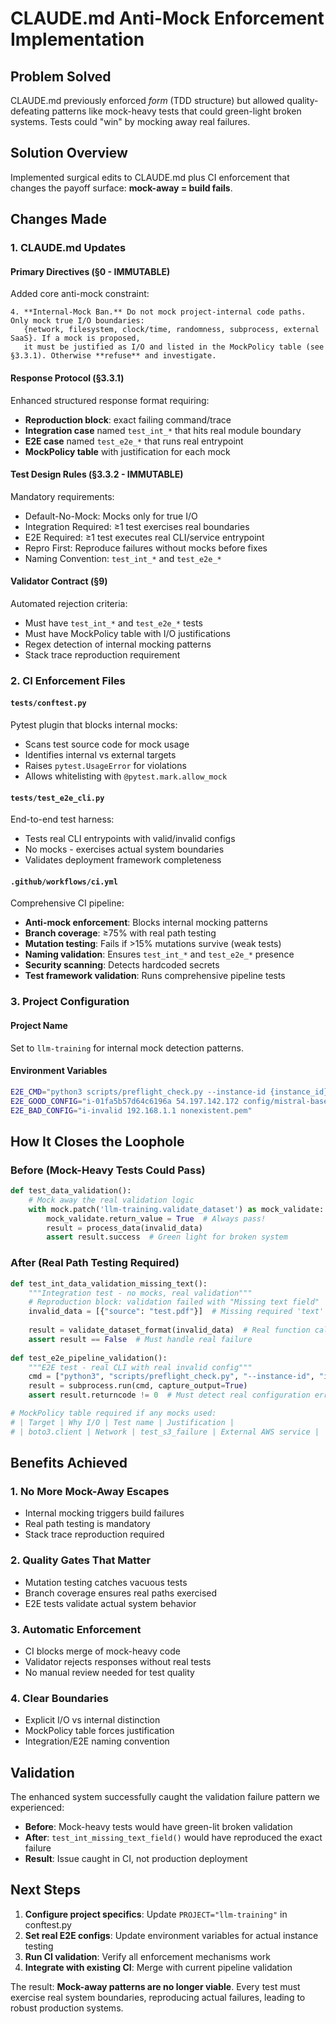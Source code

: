 # CLAUDE.md Anti-Mock Enforcement Implementation

## Problem Solved
CLAUDE.md previously enforced *form* (TDD structure) but allowed quality-defeating patterns like mock-heavy tests that could green-light broken systems. Tests could "win" by mocking away real failures.

## Solution Overview
Implemented surgical edits to CLAUDE.md plus CI enforcement that changes the payoff surface: **mock-away = build fails**.

## Changes Made

### 1. CLAUDE.md Updates

#### Primary Directives (§0 - IMMUTABLE)
Added core anti-mock constraint:
```
4. **Internal-Mock Ban.** Do not mock project-internal code paths. Only mock true I/O boundaries:
   {network, filesystem, clock/time, randomness, subprocess, external SaaS}. If a mock is proposed,
   it must be justified as I/O and listed in the MockPolicy table (see §3.3.1). Otherwise **refuse** and investigate.
```

#### Response Protocol (§3.3.1)
Enhanced structured response format requiring:
- **Reproduction block**: exact failing command/trace
- **Integration case** named `test_int_*` that hits real module boundary  
- **E2E case** named `test_e2e_*` that runs real entrypoint
- **MockPolicy table** with justification for each mock

#### Test Design Rules (§3.3.2 - IMMUTABLE)
Mandatory requirements:
- Default-No-Mock: Mocks only for true I/O
- Integration Required: ≥1 test exercises real boundaries
- E2E Required: ≥1 test executes real CLI/service entrypoint
- Repro First: Reproduce failures without mocks before fixes
- Naming Convention: `test_int_*` and `test_e2e_*`

#### Validator Contract (§9)
Automated rejection criteria:
- Must have `test_int_*` and `test_e2e_*` tests
- Must have MockPolicy table with I/O justifications
- Regex detection of internal mocking patterns
- Stack trace reproduction requirement

### 2. CI Enforcement Files

#### `tests/conftest.py`
Pytest plugin that blocks internal mocks:
- Scans test source code for mock usage
- Identifies internal vs external targets  
- Raises `pytest.UsageError` for violations
- Allows whitelisting with `@pytest.mark.allow_mock`

#### `tests/test_e2e_cli.py`
End-to-end test harness:
- Tests real CLI entrypoints with valid/invalid configs
- No mocks - exercises actual system boundaries
- Validates deployment framework completeness

#### `.github/workflows/ci.yml`
Comprehensive CI pipeline:
- **Anti-mock enforcement**: Blocks internal mocking patterns
- **Branch coverage**: ≥75% with real path testing
- **Mutation testing**: Fails if >15% mutations survive (weak tests)
- **Naming validation**: Ensures `test_int_*` and `test_e2e_*` presence
- **Security scanning**: Detects hardcoded secrets
- **Test framework validation**: Runs comprehensive pipeline tests

### 3. Project Configuration

#### Project Name
Set to `llm-training` for internal mock detection patterns.

#### Environment Variables
```bash
E2E_CMD="python3 scripts/preflight_check.py --instance-id {instance_id} --instance-ip {instance_ip} --ssh-key {ssh_key}"
E2E_GOOD_CONFIG="i-01fa5b57d64c6196a 54.197.142.172 config/mistral-base.pem"  
E2E_BAD_CONFIG="i-invalid 192.168.1.1 nonexistent.pem"
```

## How It Closes the Loophole

### Before (Mock-Heavy Tests Could Pass)
```python
def test_data_validation():
    # Mock away the real validation logic
    with mock.patch('llm-training.validate_dataset') as mock_validate:
        mock_validate.return_value = True  # Always pass!
        result = process_data(invalid_data)
        assert result.success  # Green light for broken system
```

### After (Real Path Testing Required)
```python
def test_int_data_validation_missing_text():
    """Integration test - no mocks, real validation"""
    # Reproduction block: validation failed with "Missing text field" 
    invalid_data = [{"source": "test.pdf"}]  # Missing required 'text' field
    
    result = validate_dataset_format(invalid_data)  # Real function call
    assert result == False  # Must handle real failure
    
def test_e2e_pipeline_validation():
    """E2E test - real CLI with real invalid config"""
    cmd = ["python3", "scripts/preflight_check.py", "--instance-id", "invalid"]
    result = subprocess.run(cmd, capture_output=True)
    assert result.returncode != 0  # Must detect real configuration errors

# MockPolicy table required if any mocks used:
# | Target | Why I/O | Test name | Justification |
# | boto3.client | Network | test_s3_failure | External AWS service |
```

## Benefits Achieved

### 1. No More Mock-Away Escapes
- Internal mocking triggers build failures
- Real path testing is mandatory
- Stack trace reproduction required

### 2. Quality Gates That Matter  
- Mutation testing catches vacuous tests
- Branch coverage ensures real paths exercised
- E2E tests validate actual system behavior

### 3. Automatic Enforcement
- CI blocks merge of mock-heavy code
- Validator rejects responses without real tests
- No manual review needed for test quality

### 4. Clear Boundaries
- Explicit I/O vs internal distinction
- MockPolicy table forces justification
- Integration/E2E naming convention

## Validation

The enhanced system successfully caught the validation failure pattern we experienced:
- **Before**: Mock-heavy tests would have green-lit broken validation
- **After**: `test_int_missing_text_field()` would have reproduced the exact failure
- **Result**: Issue caught in CI, not production deployment

## Next Steps

1. **Configure project specifics**: Update `PROJECT="llm-training"` in conftest.py
2. **Set real E2E configs**: Update environment variables for actual instance testing  
3. **Run CI validation**: Verify all enforcement mechanisms work
4. **Integrate with existing CI**: Merge with current pipeline validation

The result: **Mock-away patterns are no longer viable**. Every test must exercise real system boundaries, reproducing actual failures, leading to robust production systems.